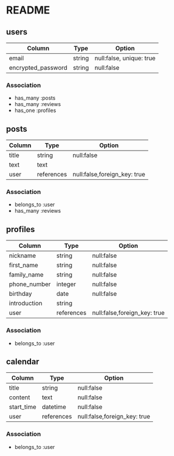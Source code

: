 # README

## users

| Column             | Type        | Option                   |
|--------------------|-------------|--------------------------|
| email              | string      | null:false, unique: true |
| encrypted_password | string      | null:false               |

### Association

- has_many :posts
- has_many :reviews
- has_one :profiles

## posts

| Column | Type       | Option                       |
|--------|------------|------------------------------|
| title  | string     | null:false                   |
| text   | text       |                              |
| user   | references | null:false,foreign_key: true |


### Association
- belongs_to :user
- has_many :reviews


## profiles

| Column             | Type        | Option                       |
|--------------------|-------------|------------------------------|
| nickname           | string      | null:false                   |
| first_name         | string      | null:false                   |
| family_name        | string      | null:false                   |
| phone_number       | integer     | null:false                   |
| birthday           | date        | null:false                   |
| introduction       | string      |                              |
| user               | references  | null:false,foreign_key: true |

### Association

- belongs_to :user

## calendar

| Column     | Type       | Option                       |
|------------|------------|------------------------------|
| title      | string     | null:false                   |
| content    | text       | null:false                   |
| start_time | datetime   | null:false                   |
| user       | references | null:false,foreign_key: true |


### Association
- belongs_to :user











<!-- 
| name                | string     | null:false                   |
| explanation         | text       | null:false                   |
| category_id         | integer    | null:false                   | 
| condition_id        | integer    | null:false                   |

| postage_type_id     | integer    | null:false                   |
| prefecture_id       | integer    | null:false                   |
| preparation_day_id  | integer    | null:false                   |
| price               | integer    | null:false                   |


## shoppings

| Column         | Type       | Option                       |
|----------------|------------|------------------------------|
| postal_code    | string     | null:false                   |
| prefecture_id  | integer    | null:false                   |
| city           | string     | null:false                   |
| address        | string     | null:false                   |
| building_name  | string     |                              |
| phone_number   | string     | null:false                   |
| purchase       | references | null:false,foreign_key: true |

### Association
- belongs_to :purchase -->